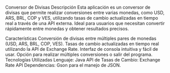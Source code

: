Conversor de Divisas
Descripción
Esta aplicación es un conversor de divisas que permite realizar conversiones entre varias monedas, como USD, ARS, BRL, COP y VES, utilizando tasas de cambio actualizadas en tiempo real a través de una API externa. Ideal para usuarios que necesitan convertir rápidamente entre monedas y obtener resultados precisos.

Características
Conversión de divisas entre múltiples pares de monedas (USD, ARS, BRL, COP, VES).
Tasas de cambio actualizadas en tiempo real utilizando la API de Exchange Rate.
Interfaz de consola intuitiva y fácil de usar.
Opción para realizar múltiples conversiones o salir del programa.
Tecnologías Utilizadas
Lenguaje: Java
API de Tasas de Cambio: Exchange Rate API
Dependencias: Gson para el manejo de JSON.
